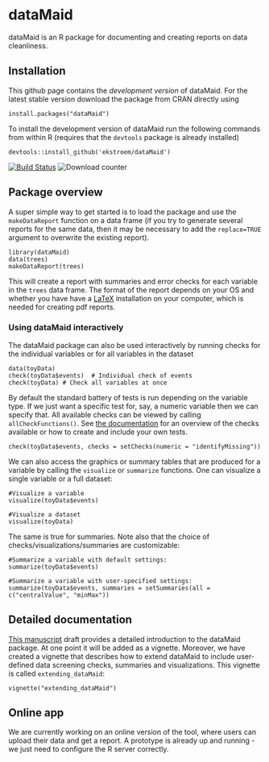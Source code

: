 # dataMaid

dataMaid is an R package for documenting and creating reports on data cleanliness. 


## Installation

This github page contains the *development version* of dataMaid. For the
latest stable version download the package from CRAN directly using

```{r}
install.packages("dataMaid")
```

To install the development version of dataMaid run the following
commands from within R (requires that the `devtools` package is already installed)

```{r}
devtools::install_github('ekstroem/dataMaid')
```

[![Build Status](https://travis-ci.org/ekstroem/dataMaid.svg)](https://travis-ci.org/ekstroem/dataMaid) ![Download counter](http://cranlogs.r-pkg.org/badges/grand-total/dataMaid)


## Package overview

A super simple way to get started is to load the package and use the
`makeDataReport` function on a data frame (if you try to generate several
reports for the same data, then it may be necessary to add the `replace=TRUE`
argument to overwrite the existing report). 

```{r}
library(dataMaid)
data(trees)
makeDataReport(trees)
```

This will create a report with summaries and error checks for each
variable in the `trees` data frame. The format of the report depends on your OS and whether 
you have have a [LaTeX](https://www.latex-project.org/) installation on your computer, which
is needed for creating pdf reports. 


### Using dataMaid interactively

The dataMaid package can also be used interactively by running checks for the individual variables or for all variables in the dataset

```{r}
data(toyData)
check(toyData$events)  # Individual check of events
check(toyData) # Check all variables at once
```

By default the standard battery of tests is run depending on the
variable type. If we just want a specific test for, say, a numeric
variable then we can specify
that. All available checks can be viewed by calling `allCheckFunctions()`. See
[the documentation](https://github.com/ekstroem/dataMaid/blob/master/latex/article_vol2.pdf) for
an overview of the checks available or how to create and include your own tests.


```{r}
check(toyData$events, checks = setChecks(numeric = "identifyMissing"))
```

We can also access the graphics or summary tables that are produced for a variable by calling the `visualize` or `summarize` functions. One can visualize a single variable or a full dataset:

```{r}
#Visualize a variable
visualize(toyData$events)

#Visualize a dataset
visualize(toyData)
```  

The same is true for summaries. Note also that the choice of checks/visualizations/summaries are customizable:

```{r}
#Summarize a variable with default settings:
summarize(toyData$events) 

#Summarize a variable with user-specified settings:
summarize(toyData$events, summaries = setSummaries(all =  c("centralValue", "minMax"))  
```


## Detailed documentation

[This manuscript](https://github.com/ekstroem/dataMaid/blob/master/latex/article_vol2.pdf) draft
provides a detailed introduction to the dataMaid package. At one point
it will be added as a vignette. Moreover, we have created a vignette that describes how to extend dataMaid to include user-defined data screening checks, summaries and visualizations. This vignette is called `extending_dataMaid`:

```{r}
vignette("extending_dataMaid")
```




## Online app

We are currently working on an online version of the tool, where users
can upload their data and get a report. A prototype
is already up and running - we just need to configure the R server correctly.
